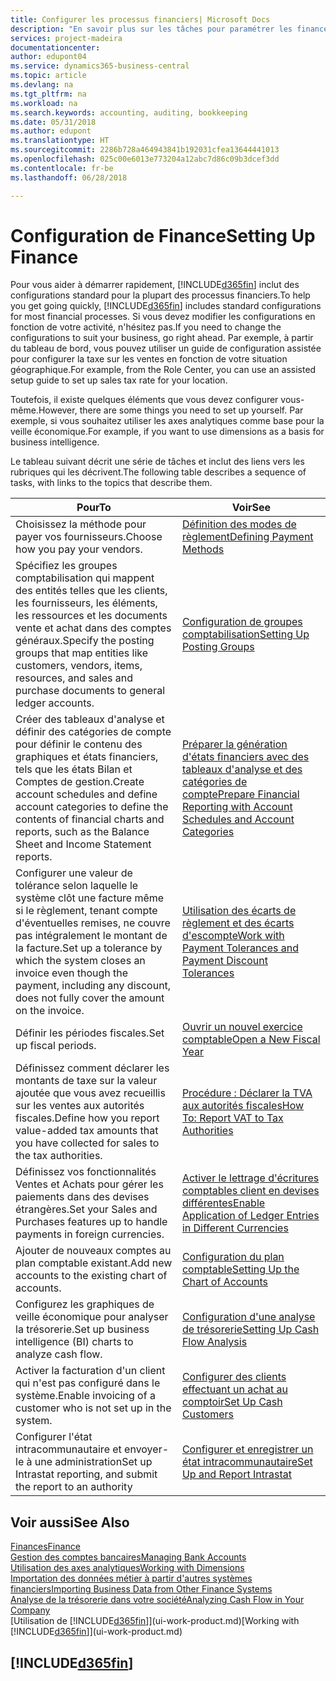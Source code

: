 ```yaml
---
title: Configurer les processus financiers| Microsoft Docs
description: "En savoir plus sur les tâches pour paramétrer les finances de votre société afin de les adapter à votre comptabilité ou vos audits."
services: project-madeira
documentationcenter: 
author: edupont04
ms.service: dynamics365-business-central
ms.topic: article
ms.devlang: na
ms.tgt_pltfrm: na
ms.workload: na
ms.search.keywords: accounting, auditing, bookkeeping
ms.date: 05/31/2018
ms.author: edupont
ms.translationtype: HT
ms.sourcegitcommit: 2286b728a464943841b192031cfea13644441013
ms.openlocfilehash: 025c00e6013e773204a12abc7d86c09b3dcef3dd
ms.contentlocale: fr-be
ms.lasthandoff: 06/28/2018

---
```

# <a name="setting-up-finance"></a><span data-ttu-id="1acd9-103">Configuration de Finance</span><span class="sxs-lookup"><span data-stu-id="1acd9-103">Setting Up Finance</span></span>
<span data-ttu-id="1acd9-104">Pour vous aider à démarrer rapidement, [!INCLUDE[d365fin](includes/d365fin_md.md)] inclut des configurations standard pour la plupart des processus financiers.</span><span class="sxs-lookup"><span data-stu-id="1acd9-104">To help you get going quickly, [!INCLUDE[d365fin](includes/d365fin_md.md)] includes standard configurations for most financial processes.</span></span> <span data-ttu-id="1acd9-105">Si vous devez modifier les configurations en fonction de votre activité, n'hésitez pas.</span><span class="sxs-lookup"><span data-stu-id="1acd9-105">If you need to change the configurations to suit your business, go right ahead.</span></span> <span data-ttu-id="1acd9-106">Par exemple, à partir du tableau de bord, vous pouvez utiliser un guide de configuration assistée pour configurer la taxe sur les ventes en fonction de votre situation géographique.</span><span class="sxs-lookup"><span data-stu-id="1acd9-106">For example, from the Role Center, you can use an assisted setup guide to set up sales tax rate for your location.</span></span>  

<span data-ttu-id="1acd9-107">Toutefois, il existe quelques éléments que vous devez configurer vous-même.</span><span class="sxs-lookup"><span data-stu-id="1acd9-107">However, there are some things you need to set up yourself.</span></span> <span data-ttu-id="1acd9-108">Par exemple, si vous souhaitez utiliser les axes analytiques comme base pour la veille économique.</span><span class="sxs-lookup"><span data-stu-id="1acd9-108">For example, if you want to use dimensions as a basis for business intelligence.</span></span>  

<span data-ttu-id="1acd9-109">Le tableau suivant décrit une série de tâches et inclut des liens vers les rubriques qui les décrivent.</span><span class="sxs-lookup"><span data-stu-id="1acd9-109">The following table describes a sequence of tasks, with links to the topics that describe them.</span></span>

| <span data-ttu-id="1acd9-110">Pour</span><span class="sxs-lookup"><span data-stu-id="1acd9-110">To</span></span> | <span data-ttu-id="1acd9-111">Voir</span><span class="sxs-lookup"><span data-stu-id="1acd9-111">See</span></span> |
| --- | --- |
| <span data-ttu-id="1acd9-112">Choisissez la méthode pour payer vos fournisseurs.</span><span class="sxs-lookup"><span data-stu-id="1acd9-112">Choose how you pay your vendors.</span></span> |[<span data-ttu-id="1acd9-113">Définition des modes de règlement</span><span class="sxs-lookup"><span data-stu-id="1acd9-113">Defining Payment Methods</span></span>](finance-payment-methods.md) |
| <span data-ttu-id="1acd9-114">Spécifiez les groupes comptabilisation qui mappent des entités telles que les clients, les fournisseurs, les éléments, les ressources et les documents vente et achat dans des comptes généraux.</span><span class="sxs-lookup"><span data-stu-id="1acd9-114">Specify the posting groups that map entities like customers, vendors, items, resources, and sales and purchase documents to general ledger accounts.</span></span> |[<span data-ttu-id="1acd9-115">Configuration de groupes comptabilisation</span><span class="sxs-lookup"><span data-stu-id="1acd9-115">Setting Up Posting Groups</span></span>](finance-posting-groups.md)|
|<span data-ttu-id="1acd9-116">Créer des tableaux d'analyse et définir des catégories de compte pour définir le contenu des graphiques et états financiers, tels que les états Bilan et Comptes de gestion.</span><span class="sxs-lookup"><span data-stu-id="1acd9-116">Create account schedules and define account categories to define the contents of financial charts and reports, such as the Balance Sheet and Income Statement reports.</span></span>|[<span data-ttu-id="1acd9-117">Préparer la génération d'états financiers avec des tableaux d'analyse et des catégories de compte</span><span class="sxs-lookup"><span data-stu-id="1acd9-117">Prepare Financial Reporting with Account Schedules and Account Categories</span></span>](bi-how-work-account-schedule.md)|
|<span data-ttu-id="1acd9-118">Configurer une valeur de tolérance selon laquelle le système clôt une facture même si le règlement, tenant compte d'éventuelles remises, ne couvre pas intégralement le montant de la facture.</span><span class="sxs-lookup"><span data-stu-id="1acd9-118">Set up a tolerance by which the system closes an invoice even though the payment, including any discount, does not fully cover the amount on the invoice.</span></span>|[<span data-ttu-id="1acd9-119">Utilisation des écarts de règlement et des écarts d'escompte</span><span class="sxs-lookup"><span data-stu-id="1acd9-119">Work with Payment Tolerances and Payment Discount Tolerances</span></span>](finance-payment-tolerance-and-payment-discount-tolerance.md)|
| <span data-ttu-id="1acd9-120">Définir les périodes fiscales.</span><span class="sxs-lookup"><span data-stu-id="1acd9-120">Set up fiscal periods.</span></span> |[<span data-ttu-id="1acd9-121">Ouvrir un nouvel exercice comptable</span><span class="sxs-lookup"><span data-stu-id="1acd9-121">Open a New Fiscal Year</span></span>](finance-how-open-new-fiscal-year.md) |
| <span data-ttu-id="1acd9-122">Définissez comment déclarer les montants de taxe sur la valeur ajoutée que vous avez recueillis sur les ventes aux autorités fiscales.</span><span class="sxs-lookup"><span data-stu-id="1acd9-122">Define how you report value-added tax amounts that you have collected for sales to the tax authorities.</span></span> |[<span data-ttu-id="1acd9-123">Procédure : Déclarer la TVA aux autorités fiscales</span><span class="sxs-lookup"><span data-stu-id="1acd9-123">How To: Report VAT to Tax Authorities</span></span>](finance-how-report-vat.md)|
| <span data-ttu-id="1acd9-124">Définissez vos fonctionnalités Ventes et Achats pour gérer les paiements dans des devises étrangères.</span><span class="sxs-lookup"><span data-stu-id="1acd9-124">Set your Sales and Purchases features up to handle payments in foreign currencies.</span></span>|[<span data-ttu-id="1acd9-125">Activer le lettrage d'écritures comptables client en devises différentes</span><span class="sxs-lookup"><span data-stu-id="1acd9-125">Enable Application of Ledger Entries in Different Currencies</span></span>](finance-how-enable-application-ledger-entries-different-currencies.md)
| <span data-ttu-id="1acd9-126">Ajouter de nouveaux comptes au plan comptable existant.</span><span class="sxs-lookup"><span data-stu-id="1acd9-126">Add new accounts to the existing chart of accounts.</span></span> |[<span data-ttu-id="1acd9-127">Configuration du plan comptable</span><span class="sxs-lookup"><span data-stu-id="1acd9-127">Setting Up the Chart of Accounts</span></span>](finance-setup-chart-accounts.md) |
| <span data-ttu-id="1acd9-128">Configurez les graphiques de veille économique pour analyser la trésorerie.</span><span class="sxs-lookup"><span data-stu-id="1acd9-128">Set up business intelligence (BI) charts to analyze cash flow.</span></span> |[<span data-ttu-id="1acd9-129">Configuration d'une analyse de trésorerie</span><span class="sxs-lookup"><span data-stu-id="1acd9-129">Setting Up Cash Flow Analysis</span></span>](finance-setup-cash-flow-analyses.md) |
|<span data-ttu-id="1acd9-130">Activer la facturation d'un client qui n'est pas configuré dans le système.</span><span class="sxs-lookup"><span data-stu-id="1acd9-130">Enable invoicing of a customer who is not set up in the system.</span></span>|[<span data-ttu-id="1acd9-131">Configurer des clients effectuant un achat au comptoir</span><span class="sxs-lookup"><span data-stu-id="1acd9-131">Set Up Cash Customers</span></span>](finance-how-to-set-up-cash-customers.md)|
| <span data-ttu-id="1acd9-132">Configurer l'état intracommunautaire et envoyer-le à une administration</span><span class="sxs-lookup"><span data-stu-id="1acd9-132">Set up Intrastat reporting, and submit the report to an authority</span></span> | [<span data-ttu-id="1acd9-133">Configurer et enregistrer un état intracommunautaire</span><span class="sxs-lookup"><span data-stu-id="1acd9-133">Set Up and Report Intrastat</span></span>](finance-how-setup-report-intrastat.md)|

## <a name="see-also"></a><span data-ttu-id="1acd9-134">Voir aussi</span><span class="sxs-lookup"><span data-stu-id="1acd9-134">See Also</span></span>
[<span data-ttu-id="1acd9-135">Finances</span><span class="sxs-lookup"><span data-stu-id="1acd9-135">Finance</span></span>](finance.md)  
[<span data-ttu-id="1acd9-136">Gestion des comptes bancaires</span><span class="sxs-lookup"><span data-stu-id="1acd9-136">Managing Bank Accounts</span></span>](bank-manage-bank-accounts.md)  
[<span data-ttu-id="1acd9-137">Utilisation des axes analytiques</span><span class="sxs-lookup"><span data-stu-id="1acd9-137">Working with Dimensions</span></span>](finance-dimensions.md)  
[<span data-ttu-id="1acd9-138">Importation des données métier à partir d'autres systèmes financiers</span><span class="sxs-lookup"><span data-stu-id="1acd9-138">Importing Business Data from Other Finance Systems</span></span>](across-import-data-configuration-packages.md)  
[<span data-ttu-id="1acd9-139">Analyse de la trésorerie dans votre société</span><span class="sxs-lookup"><span data-stu-id="1acd9-139">Analyzing Cash Flow in Your Company</span></span>](finance-analyze-cash-flow.md)  
<span data-ttu-id="1acd9-140">[Utilisation de [!INCLUDE[d365fin](includes/d365fin_md.md)]](ui-work-product.md)</span><span class="sxs-lookup"><span data-stu-id="1acd9-140">[Working with [!INCLUDE[d365fin](includes/d365fin_md.md)]](ui-work-product.md)</span></span>  

## [!INCLUDE[d365fin](includes/free_trial_md.md)]  
 

